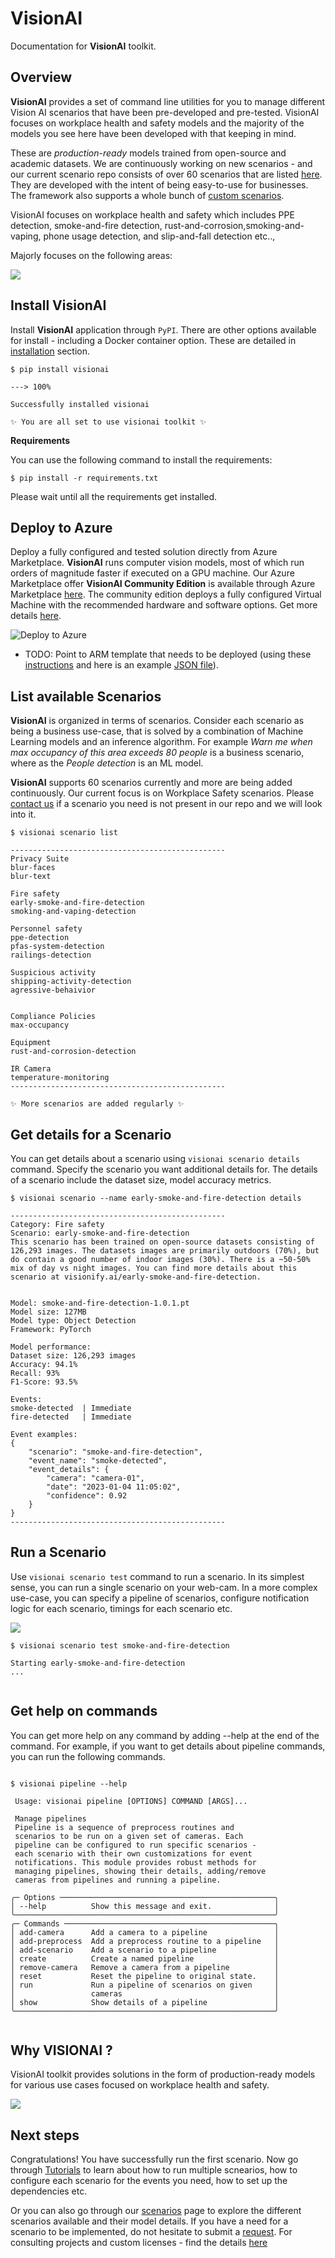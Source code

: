 # **VisionAI**

Documentation for **VisionAI** toolkit.

## Overview

**VisionAI** provides a set of command line utilities for you to manage different Vision AI scenarios that have been pre-developed and pre-tested. VisionAI focuses on workplace health and safety models and the majority of the models you see here have been developed with that keeping in mind.

These are *production-ready* models trained from open-source and academic datasets. We are continuously working on new scenarios - and our current scenario repo consists of over 60 scenarios that are listed [here](scenarios/index.md). They are developed with the intent of being easy-to-use for businesses. The framework also supports a whole bunch of [custom scenarios](custom-scenarios.md).


VisionAI focuses on workplace health and safety which includes PPE detection, smoke-and-fire detection, rust-and-corrosion,smoking-and-vaping, phone usage detection, and slip-and-fall detection etc..,


Majorly focuses on the following areas:

![](img/WorkPlaceSafety_FocusAreas.png)


## Install **VisionAI**

Install **VisionAI** application through `PyPI`. There are other options available for install - including a Docker container option. These are detailed in [installation](install.md) section.

<div class="termy">

```console
$ pip install visionai

---> 100%

Successfully installed visionai

✨ You are all set to use visionai toolkit ✨
```

</div>

**Requirements**

You can use the following command to install the requirements:


```console
$ pip install -r requirements.txt
```
Please wait until all the requirements get installed.


## Deploy to **Azure**

Deploy a fully configured and tested solution directly from Azure Marketplace. **VisionAI** runs computer vision models, most of which run orders of magnitude faster if executed on a GPU machine. Our Azure Marketplace offer **VisionAI Community Edition** is available through Azure Marketplace [here](https://azure.microsoft.com). The community edition deploys a fully configured Virtual Machine with the recommended hardware and software options. Get more details [here](azure/installation.md).

![Deploy to Azure](https://aka.ms/deploytoazurebutton)

- TODO: Point to ARM template that needs to be deployed (using these [instructions](https://learn.microsoft.com/en-us/azure/azure-resource-manager/templates/deploy-to-azure-button) and here is an example [JSON file](https://raw.githubusercontent.com/Azure/azure-quickstart-templates/master/quickstarts/microsoft.storage/storage-account-create/azuredeploy.json)).

## List available **Scenarios**

**VisionAI** is organized in terms of scenarios. Consider each scenario as being a business use-case, that is solved by a combination of Machine Learning models and an inference algorithm. For example *Warn me when max occupancy of this area exceeds 80 people* is a business scenario, where as the *People detection* is an ML model.

**VisionAI** supports 60 scenarios currently and more are being added continuously. Our current focus is on Workplace Safety scenarios. Please [contact us](company/contact.md) if a scenario you need is not present in our repo and we will look into it.

<div class="termy">

```console
$ visionai scenario list

------------------------------------------------
Privacy Suite
blur-faces
blur-text

Fire safety
early-smoke-and-fire-detection
smoking-and-vaping-detection

Personnel safety
ppe-detection
pfas-system-detection
railings-detection

Suspicious activity
shipping-activity-detection
agressive-behaivior


Compliance Policies
max-occupancy

Equipment
rust-and-corrosion-detection

IR Camera
temperature-monitoring
------------------------------------------------

✨ More scenarios are added regularly ✨
```

</div>



## Get details for a **Scenario**

You can get details about a scenario using `visionai scenario details` command. Specify the scenario you want additional details for. The details of a scenario include the dataset size, model accuracy metrics.

<div class="termy">

```console
$ visionai scenario --name early-smoke-and-fire-detection details

------------------------------------------------
Category: Fire safety
Scenario: early-smoke-and-fire-detection
This scenario has been trained on open-source datasets consisting of 126,293 images. The datasets images are primarily outdoors (70%), but do contain a good number of indoor images (30%). There is a ~50-50% mix of day vs night images. You can find more details about this scenario at visionify.ai/early-smoke-and-fire-detection.


Model: smoke-and-fire-detection-1.0.1.pt
Model size: 127MB
Model type: Object Detection
Framework: PyTorch

Model performance:
Dataset size: 126,293 images
Accuracy: 94.1%
Recall: 93%
F1-Score: 93.5%

Events:
smoke-detected  | Immediate
fire-detected   | Immediate

Event examples:
{
    "scenario": "smoke-and-fire-detection",
    "event_name": "smoke-detected",
    "event_details": {
        "camera": "camera-01",
        "date": "2023-01-04 11:05:02",
        "confidence": 0.92
    }
}
------------------------------------------------

```

</div>

## Run a **Scenario**

Use `visionai scenario test` command to run a scenario. In its simplest sense, you can run a single scenario on your web-cam. In a more complex use-case, you can specify a pipeline of scenarios, configure notification logic for each scenario, timings for each scenario etc.

![](img/Scenario_Flow.png)

<div class="termy">

```console
$ visionai scenario test smoke-and-fire-detection

Starting early-smoke-and-fire-detection
...


```

</div>

## Get **help** on commands

You can get more help on any command by adding --help at the end of the command. For example, if you want to get details about pipeline commands, you can run the following commands.

<div class="termy">

```console

$ visionai pipeline --help

 Usage: visionai pipeline [OPTIONS] COMMAND [ARGS]...

 Manage pipelines
 Pipeline is a sequence of preprocess routines and
 scenarios to be run on a given set of cameras. Each
 pipeline can be configured to run specific scenarios -
 each scenario with their own customizations for event
 notifications. This module provides robust methods for
 managing pipelines, showing their details, adding/remove
 cameras from pipelines and running a pipeline.

╭─ Options ────────────────────────────────────────────────╮
│ --help          Show this message and exit.              │
╰──────────────────────────────────────────────────────────╯
╭─ Commands ───────────────────────────────────────────────╮
│ add-camera      Add a camera to a pipeline               │
│ add-preprocess  Add a preprocess routine to a pipeline   │
│ add-scenario    Add a scenario to a pipeline             │
│ create          Create a named pipeline                  │
│ remove-camera   Remove a camera from a pipeline          │
│ reset           Reset the pipeline to original state.    │
│ run             Run a pipeline of scenarios on given     │
│                 cameras                                  │
│ show            Show details of a pipeline               │
╰──────────────────────────────────────────────────────────╯


```

</div>


## Why **VISIONAI** ?

VisionAI toolkit provides solutions in the form of production-ready models for various use cases focused on  workplace health and safety.

![](img/KD_WorkplaceSafety_v2.png)


## Next **steps**

Congratulations! You have successfully run the first scenario. Now go through [Tutorials](tutorials/index.md) to learn about how to run multiple scnearios, how to configure each scenario for the events you need, how to set up the dependencies etc.

Or you can also go through our [scenarios](scenarios/index.md) page to explore the different scenarios available and their model details. If you have a need for a scenario to be implemented, do not hesitate to submit a [request](https://github.com/visionify/visionai/issues). For consulting projects and custom licenses - find the details [here](custom/index.md)

